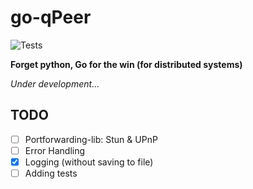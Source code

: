 # go-qPeer
![Tests](https://github.com/Quirk-io/go-qPeer/actions/workflows/go.yml/badge.svg)

<b>Forget python, Go for the win (for distributed systems)</b>

*Under development...*

## TODO

- [ ] Portforwarding-lib: Stun & UPnP
- [ ] Error Handling
- [X] Logging (without saving to file)
- [ ] Adding tests
